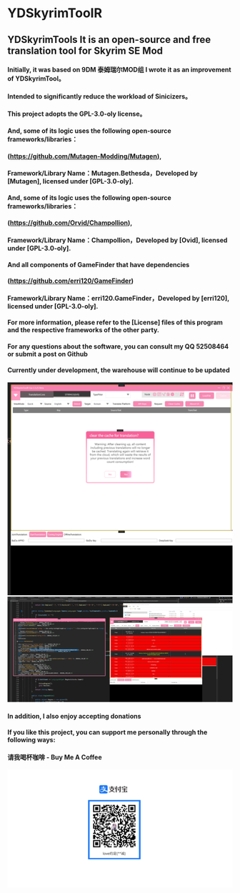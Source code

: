 # YDSkyrimToolR
## YDSkyrimTools It is an open-source and free translation tool for Skyrim SE Mod
#### Initially, it was based on 9DM 泰姆瑞尔MOD组 I wrote it as an improvement of YDSkyrimTool。
#### Intended to significantly reduce the workload of Sinicizers。

#### This project adopts the GPL-3.0-oly license。

#### And, some of its logic uses the following open-source frameworks/libraries：
#### (https://github.com/Mutagen-Modding/Mutagen),
#### Framework/Library Name：Mutagen.Bethesda，Developed by [Mutagen], licensed under [GPL-3.0-oly].

#### And, some of its logic uses the following open-source frameworks/libraries：
#### (https://github.com/Orvid/Champollion),
#### Framework/Library Name：Champollion，Developed by [Ovid], licensed under [GPL-3.0-oly].

#### And all components of GameFinder that have dependencies
#### (https://github.com/erri120/GameFinder)
#### Framework/Library Name：erri120.GameFinder，Developed by [erri120], licensed under [GPL-3.0-oly].

#### For more information, please refer to the [License] files of this program and the respective frameworks of the other party.

#### For any questions about the software, you can consult my QQ 52508464 or submit a post on Github

#### Currently under development, the warehouse will continue to be updated

![UI](1.png)
![UI](2.png)

#### In addition, I also enjoy accepting donations
#### If you like this project, you can support me personally through the following ways:
#### 请我喝杯咖啡 -  Buy Me A Coffee
![alipay](alipay_qrcode.jpg)
